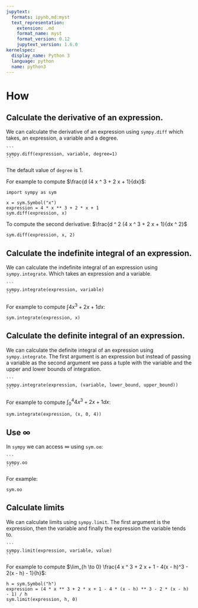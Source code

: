 ```yaml
---
jupytext:
  formats: ipynb,md:myst
  text_representation:
    extension: .md
    format_name: myst
    format_version: 0.12
    jupytext_version: 1.6.0
kernelspec:
  display_name: Python 3
  language: python
  name: python3
---
```


# How


## Calculate the derivative of an expression.

We can calculate the derivative of an expression using `sympy.diff` which takes,
an expression, a variable and a degree.

````{tip}
```
sympy.diff(expression, variable, degree=1)
```
````

The default value of `degree` is 1.

For example to compute $\frac{d (4 x ^ 3 + 2 x + 1}{dx}$:

```{code-cell} ipython3
import sympy as sym

x = sym.Symbol("x")
expression = 4 * x ** 3 + 2 * x + 1
sym.diff(expression, x)
```

To compute the second derivative: $\frac{d ^ 2 (4 x ^ 3 + 2 x + 1}{dx ^ 2}$

```{code-cell} ipython3
sym.diff(expression, x, 2)
```

## Calculate the indefinite integral of an expression.

We can calculate the indefinite integral of an expression using
`sympy.integrate`. Which takes an expression and a variable.

````{tip}
```
sympy.integrate(expression, variable)
```
````

For example to compute $\int 4x^3 + 2x + 1 dx$:

```{code-cell} ipython3
sym.integrate(expression, x)
```

## Calculate the definite integral of an expression.

We can calculate the definite integral of an expression using
`sympy.integrate`. The first argument is an expression but instead of passing a
variable as the second argument we pass a tuple with the variable and the upper
and lower bounds of integration.

````{tip}
```
sympy.integrate(expression, (variable, lower_bound, upper_bound))
```
````

For example to compute $\int_0^4 4x^3 + 2x + 1 dx$:

```{code-cell} ipython3
sym.integrate(expression, (x, 0, 4))
```

## Use $\infty$

In `sympy` we can access $\infty$ using `sym.oo`:

````{tip}
```
sympy.oo
```
````

For example:

```{code-cell} ipython3
sym.oo
```

## Calculate limits

We can calculate limits using `sympy.limit`. The first argument is the
expression, then the variable and finally the expression the variable tends to.

````{tip}
```
sympy.limit(expression, variable, value)
```
````

For example to compute $\lim_{h \to 0} \frac{4 x ^ 3 + 2 x + 1 - 4(x - h)^3 - 2(x - h) - 1}{h}$:

```{code-cell} ipython3
h = sym.Symbol("h")
expression = (4 * x ** 3 + 2 * x + 1 - 4 * (x - h) ** 3 - 2 * (x - h) - 1) / h
sym.limit(expression, h, 0)
```
